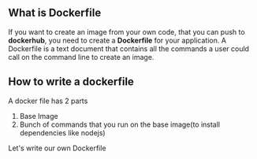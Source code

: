 ## What is Dockerfile

If you want to create an image from your own code, that you can push to **dockerhub**, you need to create a **Dockerfile** for your application.
A Dockerfile is a text document that contains all the commands a user could call on the command line to create an image.

## How to write a dockerfile

A docker file has 2 parts

1. Base Image
2. Bunch of commands that you run on the base image(to install dependencies like nodejs)

Let's write our own Dockerfile
